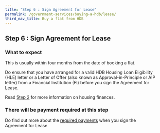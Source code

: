 ```yaml
---
title: "Step 6 : Sign Agreement for Lease"
permalink: /government-services/buying-a-hdb/lease/
third_nav_title: Buy a flat from HDB
---
```


## Step 6 : Sign Agreement for Lease

### What to expect

This is usually within four months from the date of booking a flat. 

Do ensure that you have arranged for a valid HDB Housing Loan Eligibility (HLE) letter or a Letter of Offer (also known as Approval-in-Principle or AIP letter) from a Financial Institution (FI) before you sign the Agreement for Lease.

Read [Step 2](/government-services/buying-a-hdb/finances/) for more information on housing finances.

### There will be payment required at this step 

Do find out more about the <a href="https://www.hdb.gov.sg/cs/infoweb/residential/buying-a-flat/new/staggered-downpayment-scheme" target="_blank">required payments</a> when you sign the Agreement for Lease.
